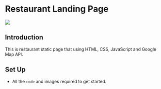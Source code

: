 # Restaurant Landing Page

![](http://g.recordit.co/9Mp1DtVI2D.gif)

## Introduction
This is restaurant static page that using HTML, CSS, JavaScript and Google Map API.

## Set Up

- All the `code`  and images required to get started.

